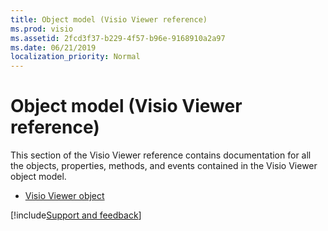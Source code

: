 ```yaml
---
title: Object model (Visio Viewer reference)
ms.prod: visio
ms.assetid: 2fcd3f37-b229-4f57-b96e-9168910a2a97
ms.date: 06/21/2019
localization_priority: Normal
---
```



# Object model (Visio Viewer reference)

This section of the Visio Viewer reference contains documentation for all the objects, properties, methods, and events contained in the Visio Viewer object model. 

- [Visio Viewer object](../../../api/visio.viewer.md)

[!include[Support and feedback](~/includes/feedback-boilerplate.md)]

